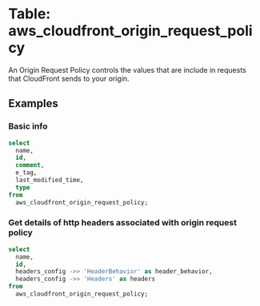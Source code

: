 # Table: aws_cloudfront_origin_request_policy

An Origin Request Policy controls the values that are include in requests that CloudFront sends to your origin.

## Examples

### Basic info

```sql
select
  name,
  id,
  comment,
  e_tag,
  last_modified_time,
  type
from
  aws_cloudfront_origin_request_policy;
```

### Get details of http headers associated with origin request policy

```sql
select
  name,
  id,
  headers_config ->> 'HeaderBehavior' as header_behavior,
  headers_config ->> 'Headers' as headers
from
  aws_cloudfront_origin_request_policy;
```
